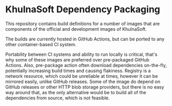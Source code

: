 # KhulnaSoft Dependency Packaging

This repository contains build definitions for a number of images that are components of the official and development images of KhulnaSoft.

The builds are currently hosted in GitHub Actions, but can be ported to any other container-based CI system.

Portability between CI systems and ability to run locally is critical, that's why some of these images are preferred over pre-packaged GitHub Actions.
Also, pre-package action often download dependencies on-the-fly, potentially increasing build times and causing flakiness. Registry is a network
resource, which could be unreliable at times, however it can be mirrored easily, unlike GitHub releases.
Some of the image do depend on GitHub releases or other HTTP blob storage providers, but there is no easy way around that, as the only alternative
would be to build all of the dependencies from source, which is not feasible.